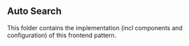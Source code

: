 Auto Search
-------------------------
This folder contains the implementation (incl components and configuration) of this frontend pattern.